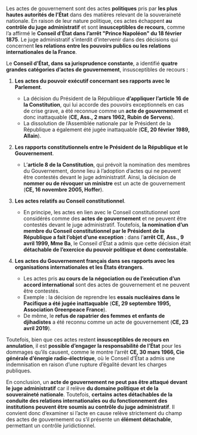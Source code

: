 Les actes de gouvernement sont des actes **politiques** pris par **les plus hautes autorités de l’État** dans des matières relevant de la souveraineté nationale. En raison de leur nature politique, ces actes échappent **au contrôle du juge administratif** et sont **insusceptibles de recours**, comme l’a affirmé le **Conseil d’État dans l’arrêt "Prince Napoléon" du 18 février 1875**. Le juge administratif s’interdit d’intervenir dans des décisions qui concernent **les relations entre les pouvoirs publics ou les relations internationales de la France**.

Le **Conseil d’État, dans sa jurisprudence constante**, a identifié **quatre grandes catégories d’actes de gouvernement**, insusceptibles de recours :

1. **Les actes du pouvoir exécutif concernant ses rapports avec le Parlement**.
    
    - La décision du Président de la République **d’appliquer l’article 16 de la Constitution**, qui lui accorde des pouvoirs exceptionnels en cas de crise grave, a été reconnue comme un **acte de gouvernement** et donc inattaquable (**CE, Ass., 2 mars 1962, Rubin de Servens**).
    - La dissolution de l’Assemblée nationale par le Président de la République a également été jugée inattaquable (**CE, 20 février 1989, Allain**).
2. **Les rapports constitutionnels entre le Président de la République et le Gouvernement**.
    
    - L’**article 8 de la Constitution**, qui prévoit la nomination des membres du Gouvernement, donne lieu à l’adoption d’actes qui ne peuvent être contestés devant le juge administratif. Ainsi, la décision de **nommer ou de révoquer un ministre** est un acte de gouvernement (**CE, 16 novembre 2005, Hoffer**).
3. **Les actes relatifs au Conseil constitutionnel**.
    
    - En principe, les actes en lien avec le Conseil constitutionnel sont considérés comme des **actes de gouvernement** et ne peuvent être contestés devant le juge administratif. Toutefois, **la nomination d’un membre du Conseil constitutionnel par le Président de la République a fait l’objet d’une exception** : dans l’**arrêt CE, Ass., 9 avril 1999, Mme Ba**, le Conseil d’État a admis que cette décision était **détachable de l’exercice du pouvoir politique et donc contestable**.
4. **Les actes du Gouvernement français dans ses rapports avec les organisations internationales et les États étrangers**.
    
    - Les actes pris **au cours de la négociation ou de l’exécution d’un accord international** sont des actes de gouvernement et ne peuvent être contestés.
    - Exemple : la décision de reprendre les **essais nucléaires dans le Pacifique a été jugée inattaquable** (**CE, 29 septembre 1995, Association Greenpeace France**).
    - De même, le **refus de rapatrier des femmes et enfants de djihadistes** a été reconnu comme un acte de gouvernement (**CE, 23 avril 2019**).

Toutefois, bien que ces actes restent **insusceptibles de recours en annulation**, il est **possible d’engager la responsabilité de l’État** pour les dommages qu’ils causent, comme le montre l’arrêt **CE, 30 mars 1966, Cie générale d’énergie radio-électrique**, où le Conseil d’État a admis une indemnisation en raison d’une rupture d’égalité devant les charges publiques.

En conclusion, un **acte de gouvernement ne peut pas être attaqué devant le juge administratif** car il relève **du domaine politique et de la souveraineté nationale**. Toutefois, **certains actes détachables de la conduite des relations internationales ou du fonctionnement des institutions peuvent être soumis au contrôle du juge administratif**. Il convient donc d’examiner si l’acte en cause relève strictement du champ des actes de gouvernement ou s’il présente un **élément détachable**, permettant un contrôle juridictionnel.